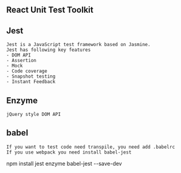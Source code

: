 ##  React Unit Test Toolkit

## Jest 
    Jest is a JavaScript test framework based on Jasmine. 
    Jest has following key features 
    - DOM API
    - Assertion
    - Mock
    - Code coverage
    - Snapshot testing
    - Instant Feedback
    
## Enzyme
    jQuery style DOM API 
   
## babel
    If you want to test code need transpile, you need add .babelrc
    If you use webpack you need install babel-jest

npm install jest enzyme babel-jest --save-dev